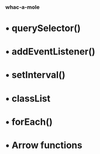 ### whac-a-mole
#  • querySelector()
#  • addEventListener()
#  • setInterval()
#  • classList
#  • forEach()
#  • Arrow functions
